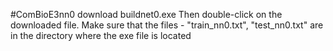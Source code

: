 #ComBioE3nn0
download buildnet0.exe 
Then double-click on the downloaded file.
Make sure that the files - "train_nn0.txt", "test_nn0.txt" are in the directory where the exe file is located
 
 
